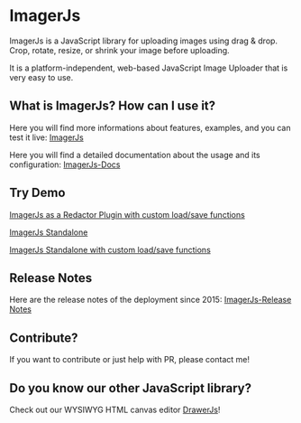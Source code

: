 # ImagerJs

ImagerJs is a JavaScript library for uploading images using drag & drop.
Crop, rotate, resize, or shrink your image before uploading.

It is a platform-independent, web-based JavaScript Image Uploader that is very easy to use.

## What is ImagerJs? How can I use it?

Here you will find more informations about features, examples, and you can test it live: [ImagerJs](https://www.imagerjs.com)

Here you will find a detailed documentation about the usage and its configuration: [ImagerJs-Docs](https://www.imagerjs.com/documentation)

## Try Demo

[ImagerJs as a Redactor Plugin with custom load/save functions](https://carstenschaefer.github.io/ImagerJs/examples/remote-upload/)

[ImagerJs Standalone](https://carstenschaefer.github.io/ImagerJs/examples/standalone/)

[ImagerJs Standalone with custom load/save functions](https://carstenschaefer.github.io/ImagerJs/examples/standalone-save/)



## Release Notes

Here are the release notes of the deployment since 2015: [ImagerJs-Release Notes](https://www.imagerjs.com/release-notes)

## Contribute?

If you want to contribute or just help with PR, please contact me!

## Do you know our other JavaScript library?

Check out our WYSIWYG HTML canvas editor [DrawerJs](https://www.drawerjs.com)!
